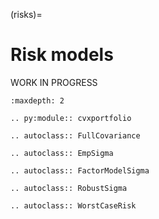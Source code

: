 (risks)=

# Risk models

WORK IN PROGRESS

```{toctree}
:maxdepth: 2
```

```{eval-rst}
.. py:module:: cvxportfolio
```

```{eval-rst}
.. autoclass:: FullCovariance
```

```{eval-rst}
.. autoclass:: EmpSigma
```

```{eval-rst}
.. autoclass:: FactorModelSigma
```

```{eval-rst}
.. autoclass:: RobustSigma
```

```{eval-rst}
.. autoclass:: WorstCaseRisk
```
